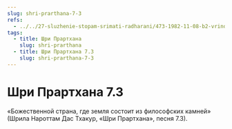```yaml
---
slug: shri-prarthana-7-3
refs:
  - ../../27-sluzhenie-stopam-srimati-radharani/473-1982-11-08-b2-vrindavan-eto-to-mesto-kotoroe-hranit-na-sebe-sledy-stop-shrimati-radharani.md
tags:
  - title: Шри Прартхана
    slug: shri-prarthana
  - title: Шри Прартхана 7.3
    slug: shri-prarthana-7-3
---
```


# Шри Прартхана 7.3

«Божественной страна, где земля состоит из философских камней» (Шрила Нароттам Дас Тхакур, «Шри Прартхана», песня 7.3).
